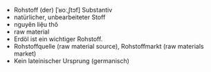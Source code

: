 - Rohstoff (der) [ˈʁoːˌʃtɔf] Substantiv
- natürlicher, unbearbeiteter Stoff
- nguyên liệu thô
- raw material
- Erdöl ist ein wichtiger Rohstoff.
- Rohstoffquelle (raw material source), Rohstoffmarkt (raw materials market)  
- Kein lateinischer Ursprung (germanisch)